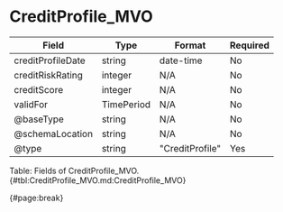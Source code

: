 <!--
    ATTENTION: This file was generated via gradle!
               Do NOT manually edit this file! Any such changes will be overwritten!
-->

# CreditProfile_MVO

| Field | Type | Format | Required |
| ------- | ------- | ------- | --- |
| creditProfileDate | string | date-time | No |
| creditRiskRating | integer | N/A | No |
| creditScore | integer | N/A | No |
| validFor | TimePeriod | N/A | No |
| @baseType | string | N/A | No |
| @schemaLocation | string | N/A | No |
| @type | string | "CreditProfile" | Yes |

Table: Fields of CreditProfile_MVO. {#tbl:CreditProfile_MVO.md:CreditProfile_MVO}

{#page:break}
